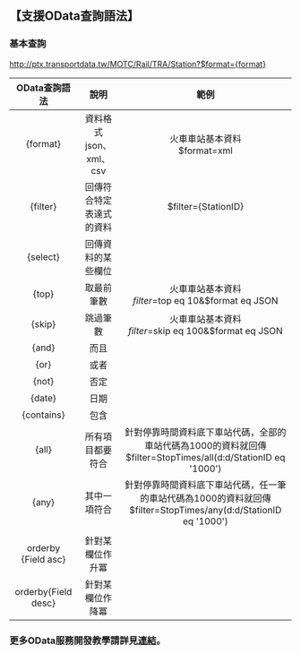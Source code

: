 ## 【支援OData查詢語法】



###  基本查詢 

   http://ptx.transportdata.tw/MOTC/Rail/TRA/Station?$format={format}




| OData查詢語法 |  說明  | 範例  |
| :--: | :--------: | :--------: |
| {format} |資料格式json、xml、csv|火車車站基本資料<br>$format=xml</br>|
| {filter}|回傳符合特定表達式的資料   |$filter={StationID}|
|{select} | 回傳資料的某些欄位||
|{top}|取最前筆數|火車車站基本資料 <br>$filter=$top eq 10&$format eq JSON</br> |
| {skip}|跳過筆數 |火車車站基本資料 <br>$filter=$skip eq 100&$format eq JSON</br> |
|{and} | 而且  ||
| {or}|或者 ||
| {not}| 否定  ||
|{date} |日期 ||
| {contains}| 包含  ||
| {all}| 所有項目都要符合|針對停靠時間資料底下車站代碼，全部的車站代碼為1000的資料就回傳 <br> $filter=StopTimes/all(d:d/StationID eq '1000')</br>|
| {any}|  其中一項符合 |針對停靠時間資料底下車站代碼，任一筆的車站代碼為1000的資料就回傳 <br>$filter=StopTimes/any(d:d/StationID eq  '1000')</br> |
| | ||
| orderby {Field asc}|針對某欄位作升冪  ||
|orderby{Field desc} |針對某欄位作降冪    ||






###  更多OData服務開發教學請詳見[連結](http://ptx.transportdata.tw/ptx/Download/公共運輸整合資訊平台資料服務開發實作.pdf)。
